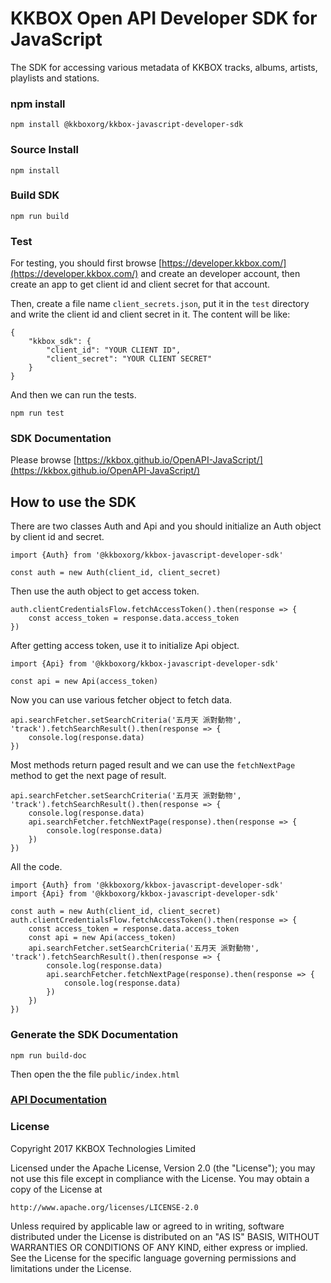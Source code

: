 # KKBOX Open API Developer SDK for JavaScript
The SDK for accessing various metadata of KKBOX tracks, albums, artists, playlists and stations.

### npm install
```
npm install @kkboxorg/kkbox-javascript-developer-sdk
```

### Source Install 
```
npm install
```

### Build SDK
```
npm run build
```

### Test
For testing, you should first browse [https://developer.kkbox.com/](https://developer.kkbox.com/) and create an developer account, then create an app to get client id and client secret for that account.

Then, create a file name `client_secrets.json`, put it in the `test` directory and write the client id and client secret in it. The content will be like:

```
{
    "kkbox_sdk": {
        "client_id": "YOUR CLIENT ID",
        "client_secret": "YOUR CLIENT SECRET"
    }
}
```

And then we can run the tests.

```
npm run test
```

### SDK Documentation
Please browse [https://kkbox.github.io/OpenAPI-JavaScript/](https://kkbox.github.io/OpenAPI-JavaScript/)

## How to use the SDK
There are two classes Auth and Api and you should initialize an Auth object by client id and secret.

```
import {Auth} from '@kkboxorg/kkbox-javascript-developer-sdk'

const auth = new Auth(client_id, client_secret)
```

Then use the auth object to get access token.

```
auth.clientCredentialsFlow.fetchAccessToken().then(response => {
    const access_token = response.data.access_token
})
```

After getting access token, use it to initialize Api object.

```
import {Api} from '@kkboxorg/kkbox-javascript-developer-sdk'

const api = new Api(access_token)
```

Now you can use various fetcher object to fetch data.

```
api.searchFetcher.setSearchCriteria('五月天 派對動物', 'track').fetchSearchResult().then(response => {
	console.log(response.data)
})
```

Most methods return paged result and we can use the `fetchNextPage` method to get the next page of result.

```
api.searchFetcher.setSearchCriteria('五月天 派對動物', 'track').fetchSearchResult().then(response => {
    console.log(response.data)
	api.searchFetcher.fetchNextPage(response).then(response => {
        console.log(response.data)
    })
})
```

All the code.

```
import {Auth} from '@kkboxorg/kkbox-javascript-developer-sdk'
import {Api} from '@kkboxorg/kkbox-javascript-developer-sdk'

const auth = new Auth(client_id, client_secret)
auth.clientCredentialsFlow.fetchAccessToken().then(response => {
    const access_token = response.data.access_token
    const api = new Api(access_token)    
    api.searchFetcher.setSearchCriteria('五月天 派對動物', 'track').fetchSearchResult().then(response => {
	    console.log(response.data)
        api.searchFetcher.fetchNextPage(response).then(response => {
            console.log(response.data)
        })        
    })
})
```
### Generate the SDK Documentation
    npm run build-doc
Then open the the file `public/index.html`

### [API Documentation](https://kkbox.gelato.io)

### License
Copyright 2017 KKBOX Technologies Limited

   Licensed under the Apache License, Version 2.0 (the "License");
   you may not use this file except in compliance with the License.
   You may obtain a copy of the License at

    http://www.apache.org/licenses/LICENSE-2.0

   Unless required by applicable law or agreed to in writing, software
   distributed under the License is distributed on an "AS IS" BASIS,
   WITHOUT WARRANTIES OR CONDITIONS OF ANY KIND, either express or implied.
   See the License for the specific language governing permissions and
   limitations under the License.